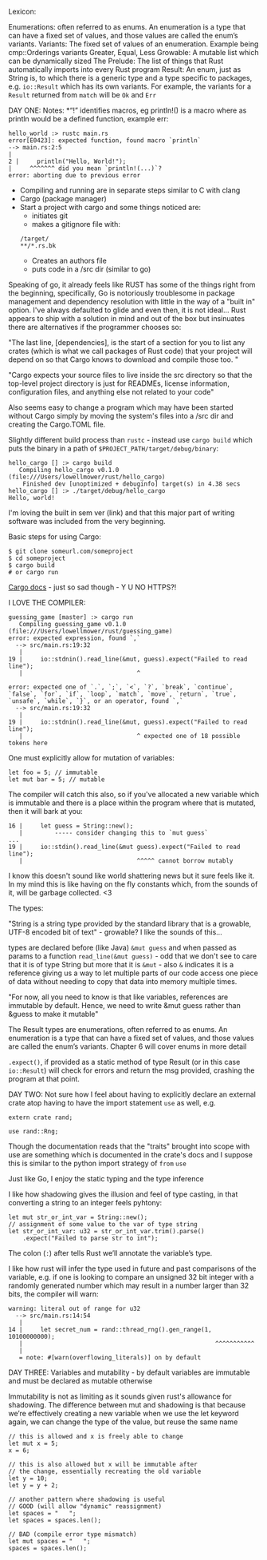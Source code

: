 Lexicon:

Enumerations: often referred to as enums. An enumeration is a type that can have a fixed set of values, and those values are called the enum’s variants.
Variants: The fixed set of values of an enumeration. Example being cmp::Orderings variants Greater, Equal, Less
Growable: A mutable list which can be dynamically sized
The Prelude: The list of things that Rust automatically imports into every Rust program
Result: An enum, just as String is, to which there is a generic type and a type specific to packages, e.g. `io::Result` which has its own variants. For example, the variants for a `Result` returned from `match` will be `Ok` and 
`Err`

DAY ONE:
Notes:
*“!” identifies macros, eg println!() is a macro where as println would be a defined function, example err:
```
hello_world :> rustc main.rs
error[E0423]: expected function, found macro `println`
--> main.rs:2:5
|
2 |     println("Hello, World!");
|     ^^^^^^^ did you mean `println!(...)`?
error: aborting due to previous error
```
* Compiling and running are in separate steps similar to C with clang
* Cargo (package manager)
* Start a project with cargo and some things noticed are:
	- initiates git
	- makes a gitignore file with:
	```
	/target/
	**/*.rs.bk
	```
	- Creates an authors file
	- puts code in a /src dir (similar to go)

Speaking of go, it already feels like RUST has some of the things right from the beginning, specifically, Go is notoriously troublesome in package management and dependency resolution with little in the way of a "built in" option. I've always defaulted to glide and even then, it is not ideal... Rust appears to ship with a solution in mind and out of the box but insinuates there are alternatives if the programmer chooses so:

"The last line, [dependencies], is the start of a section for you to list any crates (which is what we call packages of Rust code) that your project will depend on so that Cargo knows to download and compile those too. "

"Cargo expects your source files to live inside the src directory so that the top-level project directory is just for READMEs, license information, configuration files, and anything else not related to your code"

Also seems easy to change a program which may have been started without Cargo simply by moving the system's files into a /src dir and creating the Cargo.TOML file.

Slightly different build process than `rustc` - instead use `cargo build` which puts the binary in a path of `$PROJECT_PATH/target/debug/binary`:
```
hello_cargo [] :> cargo build
   Compiling hello_cargo v0.1.0 (file:///Users/lowellmower/rust/hello_cargo)
    Finished dev [unoptimized + debuginfo] target(s) in 4.38 secs
hello_cargo [] :> ./target/debug/hello_cargo 
Hello, world!
```

I'm loving the built in sem ver (link) and that this major part of writing software was included from the very beginning.

Basic steps for using Cargo:
```
$ git clone someurl.com/someproject
$ cd someproject
$ cargo build 
# or cargo run
```

[Cargo docs](http://doc.crates.io/guide.html) - just so sad though - Y U NO HTTPS?!

I LOVE THE COMPILER:
```
guessing_game [master] :> cargo run
   Compiling guessing_game v0.1.0 (file:///Users/lowellmower/rust/guessing_game)
error: expected expression, found `,`
  --> src/main.rs:19:32
   |
19 |     io::stdnin().read_line(&mut, guess).expect("Failed to read line");
   |                                ^

error: expected one of `.`, `;`, `<`, `?`, `break`, `continue`, `false`, `for`, `if`, `loop`, `match`, `move`, `return`, `true`, `unsafe`, `while`, `}`, or an operator, found `,`
  --> src/main.rs:19:32
   |
19 |     io::stdnin().read_line(&mut, guess).expect("Failed to read line");
   |                                ^ expected one of 18 possible tokens here
```

One must explicitly allow for mutation of variables:
```
let foo = 5; // immutable
let mut bar = 5; // mutable
```

The compiler will catch this also, so if you've allocated a new variable which is immutable and there is a place within the program where that is mutated, then it will bark at you:
```
16 |     let guess = String::new();
   |         ----- consider changing this to `mut guess`
...
19 |     io::stdin().read_line(&mut guess).expect("Failed to read line");
   |                                ^^^^^ cannot borrow mutably
```

I know this doesn't sound like world shattering news but it sure feels like it. In my mind this is like having on the fly constants which, from the sounds of it, will be garbage collected. <3 

The types:

"String is a string type provided by the standard library that is a growable, UTF-8 encoded bit of text" - growable? I like the sounds of this...

types are declared before (like Java) `&mut guess` and when passed as params to a function `read_line(&mut guess)` - odd that we don't see to care that it is of type String but more that it is `&mut` - also `&` indicates it is a reference giving us a way to let multiple parts of our code access one piece of data without needing to copy that data into memory multiple times.

"For now, all you need to know is that like variables, references are immutable by default. Hence, we need to write &mut guess rather than &guess to make it mutable"

The Result types are enumerations, often referred to as enums. An enumeration is a type that can have a fixed set of values, and those values are called the enum’s variants. Chapter 6 will cover enums in more detail

`.expect()`, if provided as a static method of type Result (or in this case `io::Result`) will check for errors and return the msg provided, crashing the program at that point.

DAY TWO:
Not sure how I feel about having to explicitly declare an external crate atop having to have the import statement `use` as well, e.g.
```
extern crate rand;

use rand::Rng;
```
Though the documentation reads that the "traits" brought into scope with use are something which is documented in the crate's docs and I suppose this is similar to the python import strategy of `from` `use`

Just like Go, I enjoy the static typing and the type inference

I like how shadowing gives the illusion and feel of type casting, in that converting a string to an integer feels pyhtony:
```
let mut str_or_int_var = String::new();
// assignment of some value to the var of type string
let str_or_int_var: u32 = str_or_int_var.trim().parse()
    .expect("Failed to parse str to int");
```
The colon (`:`) after tells Rust we’ll annotate the variable’s type.

I like how rust will infer the type used in future and past comparisons of the variable, e.g. if one is looking to compare an unsigned 32 bit integer with a randomly generated number which may result in a number larger than 32 bits, the compiler will warn:
```
warning: literal out of range for u32
  --> src/main.rs:14:54
   |
14 |     let secret_num = rand::thread_rng().gen_range(1, 10100000000);
   |                                                      ^^^^^^^^^^^
   |
   = note: #[warn(overflowing_literals)] on by default
```

DAY THREE:
Variables and mutability - by default variables are immutable and must be declared as mutable otherwise

Immutability is not as limiting as it sounds given rust's allowance for shadowing. The difference between mut and shadowing is that because we’re effectively creating a new variable when we use the let keyword again, we can change the type of the value, but reuse the same name

```
// this is allowed and x is freely able to change
let mut x = 5;
x = 6;

// this is also allowed but x will be immutable after
// the change, essentially recreating the old variable
let y = 10;
let y = y + 2;

// another pattern where shadowing is useful
// GOOD (will allow "dynamic" reassignment)
let spaces = "   ";
let spaces = spaces.len();

// BAD (compile error type mismatch)
let mut spaces = "   ";
spaces = spaces.len();
```
